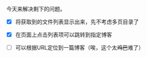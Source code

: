 今天来解决剩下的问题。

- [x] 将获取到的文件列表显示出来，先不考虑多页目录了
- [x] 在页面上点击列表项可以跳转到指定博客
- [ ] 可以根据URL定位到一篇博客（唉，这个太~~鸡巴~~难了）

